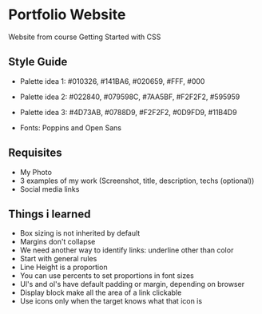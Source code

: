 # Portfolio Website
Website from course Getting Started with CSS

## Style Guide
- Palette idea 1: #010326, #141BA6, #020659, #FFF, #000
- Palette idea 2: #022840, #079598C, #7AA5BF, #F2F2F2, #595959
- Palette idea 3: #4D73AB, #0788D9, #F2F2F2, #0D9FD9, #11B4D9

- Fonts: Poppins and Open Sans

## Requisites
- My Photo
- 3 examples of my work (Screenshot, title, description, techs (optional))
- Social media links

## Things i learned
- Box sizing is not inherited by default
- Margins don't collapse
- We need another way to identify links: underline other than color
- Start with general rules
- Line Height is a proportion
- You can use percents to set proportions in font sizes
- Ul's and ol's have default padding or margin, depending on browser
- Display block make all the area of a link clickable
- Use icons only when the target knows what that icon is
